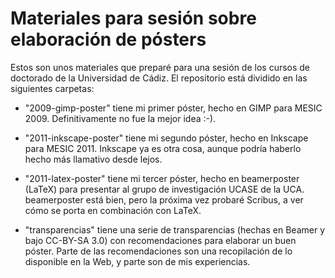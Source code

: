 Materiales para sesión sobre elaboración de pósters
===================================================

Estos son unos materiales que preparé para una sesión de los cursos de
doctorado de la Universidad de Cádiz. El repositorio está dividido en
las siguientes carpetas:

* "2009-gimp-poster" tiene mi primer póster, hecho en GIMP para MESIC
  2009. Definitivamente no fue la mejor idea :-).

* "2011-inkscape-poster" tiene mi segundo póster, hecho en Inkscape
  para MESIC 2011. Inkscape ya es otra cosa, aunque podría haberlo
  hecho más llamativo desde lejos.

* "2011-latex-poster" tiene mi tercer póster, hecho en beamerposter
  (LaTeX) para presentar al grupo de investigación UCASE de la
  UCA. beamerposter está bien, pero la próxima vez probaré Scribus, a
  ver cómo se porta en combinación con LaTeX.

* "transparencias" tiene una serie de transparencias (hechas en Beamer
  y bajo CC-BY-SA 3.0) con recomendaciones para elaborar un buen
  póster. Parte de las recomendaciones son una recopilación de lo
  disponible en la Web, y parte son de mis experiencias.
